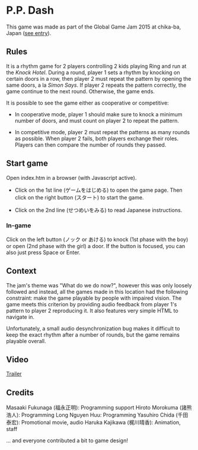 # P.P. Dash

This game was made as part of the Global Game Jam 2015 at chika-ba, Japan ([see entry](https://globalgamejam.org/2015/games/p-p-dash)).

## Rules

It is a rhythm game for 2 players controlling 2 kids playing Ring and run at the *Knock Hotel*. During a round, player 1 sets a rhythm by knocking on certain doors in a row, then player 2 must repeat the pattern by opening the same doors, a la *Simon Says*. If player 2 repeats the pattern correctly, the game continue to the next round. Otherwise, the game ends.

It is possible to see the game either as cooperative or competitive:

* In cooperative mode, player 1 should make sure to knock a minimum number of doors, and must count on player 2 to repeat the pattern.

* In competitive mode, player 2 must repeat the patterns as many rounds as possible. When player 2 fails, both players exchange their roles. Players can then compare the number of rounds they passed.

## Start game

Open index.htm in a browser (with Javascript active).

* Click on the 1st line (ゲームをはじめる) to open the game page. Then click on the right button (スタート) to start the game.

* Click on the 2nd line (せつめいをみる) to read Japanese instructions.

### In-game

Click on the left button (ノック or あける) to knock (1st phase with the boy) or open (2nd phase with the girl) a door. If the button is focused, you can also just press Space or Enter.

## Context

The jam's theme was "What do we do now?", however this was only loosely followed and instead, all the games made in this location had the following constraint: make the game playable by people with impaired vision. The game meets this criterion by providing audio feedback from player 1's pattern to player 2 reproducing it. It also features very simple HTML to navigate in.

Unfortunately, a small audio desynchronization bug makes it difficult to keep the exact rhythm after a number of rounds, but the game remains playable overall.

## Video

[Trailer](https://youtu.be/GKgXORtnHEE)

## Credits

Masaaki Fukunaga (福永正明): Programming support
Hiroto Morokuma (諸熊 浩人): Programming
Long Nguyen Huu: Programming
Yasuhiro Chida (千田泰宏): Promotional movie, audio
Haruka Kajikawa (梶川晴香): Animation, staff

... and everyone contributed a bit to game design!
